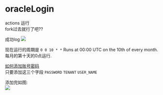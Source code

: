 # oracleLogin

actions 运行  
fork过去就行了吧??  

成功log
![](https://github.com/TestSmirk/oracleLogin/blob/master/imgs/[Z{{MF511]MWVMDYR2QY{OA.png)


现在运行的周期是 `0 0 10 * *` Runs at 00:00 UTC on the 10th of every month. 每月的第十天的0点运行.

[如何添加账号密码](https://docs.github.com/cn/actions/configuring-and-managing-workflows/creating-and-storing-encrypted-secrets)  
只要添加这三个字段 `PASSWORD`   `TENANT`  `USER_NAME`

添加完如图:  
![](https://github.com/TestSmirk/oracleLogin/blob/master/imgs/passwd.png)

